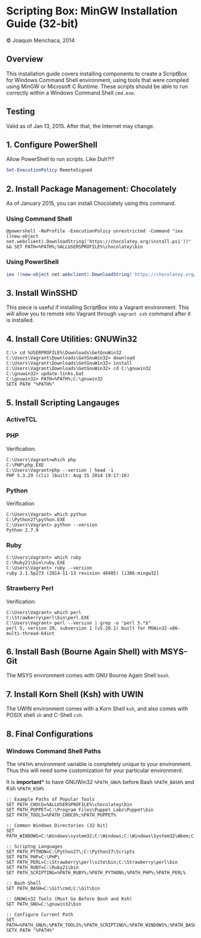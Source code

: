 # Scripting Box: MinGW Installation Guide (32-bit)

© Joaquin Menchaca, 2014

## Overview

This installation guide covers installing components to create a ScriptBox for Windows Command Shell environment, using tools that were compiled using MinGW or Microsoft C Runtime.  These scripts should be able to run correctly within a Windows Command Shell `cmd.exe`.

## Testing

Valid as of Jan 13, 2015.  After that, the Internet may change.

## 1. Configure PowerShell

Allow PowerShell to run scripts.  Like Duh?!?

```PowerShell
Set-ExecutionPolicy RemoteSigned
```

## 2. Install Package Management: Chocolately

As of January 2015, you can install Chocolately using this command.

### Using Command Shell
```Batch
@powershell -NoProfile -ExecutionPolicy unrestricted -Command "iex ((new-object net.webclient).DownloadString('https://chocolatey.org/install.ps1'))" && SET PATH=%PATH%;%ALLUSERSPROFILE%\chocolatey\bin

```

### Using PowerShell

```PowerShell
iex ((new-object net.webclient).DownloadString('https://chocolatey.org/install.ps1'))
```

## 3. Install WinSSHD

This piece is useful if installing ScriptBox into a Vagrant environment.  This will allow you to remote into Vagrant through `vagrant ssh` command after it is installed.

## 4. Install Core Utilities: GNUWin32

```Batch
C:\> cd %USERPROFILE%\Downloads\GetGnuWin32
C:\Users\Vagrant\Downloads\GetGnuWin32> download
C:\Users\Vagrant\Downloads\GetGnuWin32> install
C:\Users\Vagrant\Downloads\GetGnuWin32> cd C:\gnuwin32
C:\gnuwin32> update-links.bat
C:\gnuwin32> PATH=%PATH%;C:\gnuwin32
SETX PATH "%PATH%"
```

## 5. Install Scripting Langauges

### ActiveTCL

### PHP

Verification:

```batch
C:\Users\Vagrant>which php
C:\PHP\php.EXE
C:\Users\Vagrant>php --version | head -1
PHP 5.3.29 (cli) (built: Aug 15 2014 19:17:16)
```

### Python

Verification

```Batch
C:\Users\Vagrant> which python
C:\Python27\python.EXE
C:\Users\Vagrant> python --version
Python 2.7.9
```

### Ruby

```
C:\Users\Vagrant> which ruby                                                                                                    C:\Ruby21\bin\ruby.EXE
C:\Users\Vagrant> ruby --version
ruby 2.1.5p273 (2014-11-13 revision 48405) [i386-mingw32]
```

### Strawberry Perl


Verification:

```Batch
C:\Users\Vagrant> which perl
C:\Strawberry\perl\bin\perl.EXE
C:\Users\Vagrant> perl --version | grep -o "perl 5.*$"
perl 5, version 20, subversion 1 (v5.20.1) built for MSWin32-x86-multi-thread-64int
```

## 6. Install Bash (Bourne Again Shell) with MSYS-Git

The MSYS environment comes with GNU Bourne Again Shell `bash`.

## 7. Install Korn Shell (Ksh) with UWIN

The UWIN environment comes with a Korn Shell `ksh`, and also comes with POSIX shell `sh` and C-Shell `csh`.

## 8. Final Configurations

### Windows Command Shell Paths

The `%PATH%` environment variable is completely unique to your environment.  Thus this will need some customization for your particular environment.  

It is **important*** to have GNUWin32 `%PATH_GNU%` before Bash `%PATH_BASH%` and Ksh `%PATH_KSH%`

```Batch
:: Example Paths of Popular Tools
SET PATH_CHOCO=%ALLUSERSPROFILE%\chocolatey\bin
SET PATH_PUPPET=C:\Program Files\Puppet Labs\Puppet\bin
SET PATH_TOOLS=%PATH_CHOCO%;%PATH_PUPPET%

:: Common Windows Directories (32-bit)
SET PATH_WINDOWS=C:\Windows\system32;C:\Windows;C:\Windows\System32\Wbem;C:\Windows\System32\WindowsPowerShell\v1.0\

:: Scriptng Languages
SET PATH_PYTHON=C:\Python27\;C:\Python27\Scripts
SET PATH_PHP=C:\PHP\
SET PATH_PERL=C:\Strawberry\perl\site\bin;C:\Strawberry\perl\bin
SET PATH_RUBY=C:\Ruby21\bin
SET PATH_SCRIPTING=%PATH_RUBY%;%PATH_PYTHON%;%PATH_PHP%;%PATH_PERL%

:: Bash Shell
SET PATH_BASH=C:\Git\cmd;C:\Git\bin

:: GNUWin32 Tools (Must Go Before Bash and Ksh)
SET PATH_GNU=C:\gnuwin32\bin

:: Configure Current Path
SET PATH=%PATH_GNU%;%PATH_TOOLS%;%PATH_SCRIPTING%;%PATH_WINDOWS%;%PATH_BASH%
SETX PATH "%PATH%"
```
